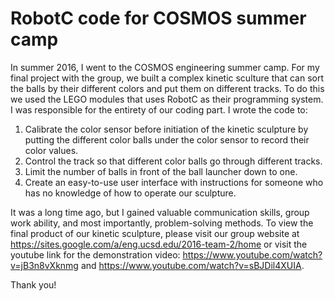 # RobotC code for COSMOS summer camp

In summer 2016, I went to the COSMOS engineering summer camp. For my final project with the group, we built a complex kinetic sculture that can sort the balls by their different colors and put them on different tracks. To do this we used the LEGO modules that uses RobotC as their programming system. I was responsible for the entirety of our coding part. I wrote the code to:

1. Calibrate the color sensor before initiation of the kinetic sculpture by putting the different color balls under the color sensor to record their color values.
2. Control the track so that different color balls go through different tracks.
3. Limit the number of balls in front of the ball launcher down to one.
4. Create an easy-to-use user interface with instructions for someone who has no knowledge of how to operate our sculpture. 

It was a long time ago, but I gained valuable communication skills, group work ability, and most importantly, problem-solving methods. To view the final product of our kinetic sculpture, please visit our group website at https://sites.google.com/a/eng.ucsd.edu/2016-team-2/home or visit the youtube link for the demonstration video: https://www.youtube.com/watch?v=jB3n8vXknmg and https://www.youtube.com/watch?v=sBJDil4XUIA.

Thank you!

